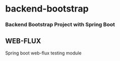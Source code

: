 # backend-bootstrap

### Backend Bootstrap Project with Spring Boot
## WEB-FLUX

Spring boot web-flux testing module
